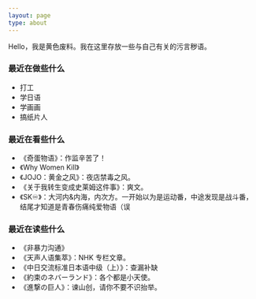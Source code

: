 ```yaml
---
layout: page
type: about
---
```


Hello，我是黄色废料。我在这里存放一些与自己有关的污言秽语。

### 最近在做些什么

- 打工
- 学日语
- 学画画
- 搞纸片人

### 最近在看些什么

- 《奇蛋物语》：作监辛苦了！
- 《Why Women Kill》
- 《JOJO：黄金之风》：夜店禁毒之风。
- 《关于我转生变成史莱姆这件事》：爽文。
- 《SK♾》：大河内&内海，内次方。一开始以为是运动番，中途发现是战斗番，结尾才知道是青春伤痛纯爱物语（误

### 最近在读些什么

- 《非暴力沟通》
- 《天声人语集萃》：NHK 专栏文章。
- 《中日交流标准日本语中级（上）》：查漏补缺
- 《約束のネバーランド》：各个都是小天使。
- 《進撃の巨人》：谏山创，请你不要不识抬举。
